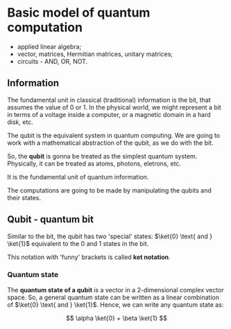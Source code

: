 # Basic model of quantum computation
  - applied linear algebra;
  - vector, matrices, Hermitian matrices, unitary matrices;
  - circuits - AND, OR, NOT.

## Information

The fundamental unit in classical (traditional) information is the bit, 
that assumes the value of 0 or 1.
In the physical world, we might represent a bit in terms of a voltage 
inside a computer, or a magnetic domain in a hard disk, etc.

The qubit is the equivalent system in quantum computing.
We are going to work with a mathematical abstraction of the qubit, 
as we do with the bit.

So, the **qubit** is gonna be treated as the simplest quantum system.
Physically, it can be treated as atoms, photons, eletrons, etc.

It is the fundamental unit of quantum information. 

The computations are going to be made by manipulating the qubits and their states.

## Qubit - quantum bit

Similar to the bit, the qubit has two 'special' states: $\ket{0} \text{ and } \ket{1}$
equivalent to the 0 and 1 states in the bit.

This notation with 'funny' brackets is called **ket notation**.

### Quantum state

The **quantum state of a qubit** is a vector in a 2-dimensional complex vector space.
So, a general quantum state can be written as a linear combination of $\ket{0} \text{ and } \ket{1}$.
Hence, we can write any quantum state as:

$$ \alpha \ket{0} + \beta \ket{1} $$

